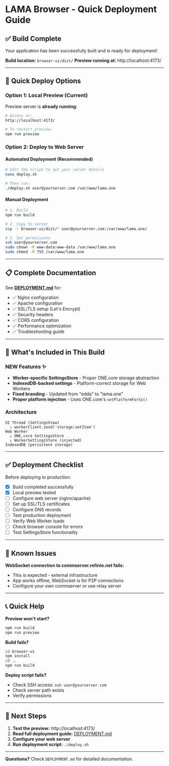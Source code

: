 # LAMA Browser - Quick Deployment Guide

## ✅ Build Complete

Your application has been successfully built and is ready for deployment!

**Build location:** `browser-ui/dist/`
**Preview running at:** http://localhost:4173/

---

## 🚀 Quick Deploy Options

### Option 1: Local Preview (Current)

Preview server is **already running**:
```bash
# Access at:
http://localhost:4173/

# To restart preview:
npm run preview
```

### Option 2: Deploy to Web Server

#### Automated Deployment (Recommended)

```bash
# Edit the script to set your server details
nano deploy.sh

# Then run:
./deploy.sh user@yourserver.com /var/www/lama.one
```

#### Manual Deployment

```bash
# 1. Build
npm run build

# 2. Copy to server
scp -r browser-ui/dist/* user@yourserver.com:/var/www/lama.one/

# 3. Set permissions
ssh user@yourserver.com
sudo chown -R www-data:www-data /var/www/lama.one
sudo chmod -R 755 /var/www/lama.one
```

---

## 📋 Complete Documentation

See **[DEPLOYMENT.md](DEPLOYMENT.md)** for:
- ✅ Nginx configuration
- ✅ Apache configuration
- ✅ SSL/TLS setup (Let's Encrypt)
- ✅ Security headers
- ✅ CORS configuration
- ✅ Performance optimization
- ✅ Troubleshooting guide

---

## 🔧 What's Included in This Build

### NEW Features ✨
- **Worker-specific SettingsStore** - Proper ONE.core storage abstraction
- **IndexedDB-backed settings** - Platform-correct storage for Web Workers
- **Fixed branding** - Updated from "edda" to "lama.one"
- **Proper platform injection** - Uses ONE.core's `setPlatformForSs()`

### Architecture
```
UI Thread (SettingsView)
  ↓ workerClient.send('storage:setItem')
Web Worker
  ↓ ONE.core SettingsStore
  ↓ WorkerSettingsStore (injected)
IndexedDB (persistent storage)
```

---

## ✅ Deployment Checklist

Before deploying to production:

- [x] Build completed successfully
- [x] Local preview tested
- [ ] Configure web server (nginx/apache)
- [ ] Set up SSL/TLS certificates
- [ ] Configure DNS records
- [ ] Test production deployment
- [ ] Verify Web Worker loads
- [ ] Check browser console for errors
- [ ] Test SettingsStore functionality

---

## 🐛 Known Issues

**WebSocket connection to commserver.refinio.net fails:**
- This is expected - external infrastructure
- App works offline, WebSocket is for P2P connections
- Configure your own commserver or use relay server

---

## 📞 Quick Help

**Preview won't start?**
```bash
npm run build
npm run preview
```

**Build fails?**
```bash
cd browser-ui
npm install
cd ..
npm run build
```

**Deploy script fails?**
- Check SSH access: `ssh user@yourserver.com`
- Check server path exists
- Verify permissions

---

## 🎯 Next Steps

1. **Test the preview:** http://localhost:4173/
2. **Read full deployment guide:** [DEPLOYMENT.md](DEPLOYMENT.md)
3. **Configure your web server**
4. **Run deployment script:** `./deploy.sh`

---

**Questions?** Check `DEPLOYMENT.md` for detailed documentation.
